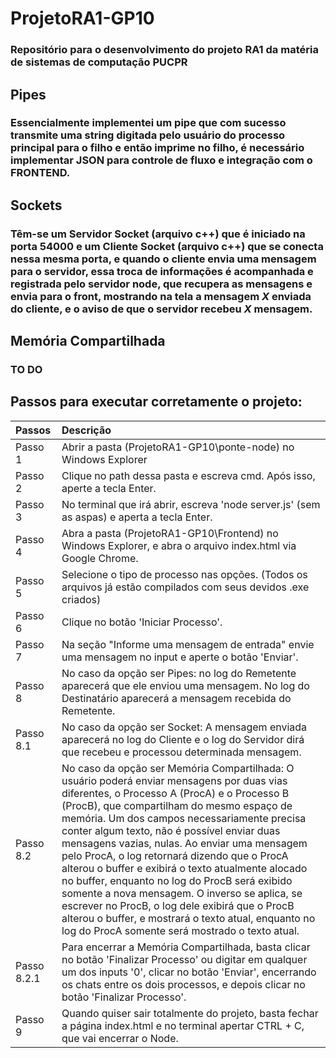 # ProjetoRA1-GP10
### Repositório para o desenvolvimento do projeto RA1 da matéria de sistemas de computação PUCPR

## Pipes
### Essencialmente implementei um **pipe** que com sucesso transmite uma string digitada pelo usuário do processo principal para o filho e então imprime no filho, é necessário implementar JSON para controle de fluxo e integração com o FRONTEND.

## Sockets
### Têm-se um **Servidor Socket** (arquivo c++) que é iniciado na porta 54000 e um **Cliente Socket** (arquivo c++) que se conecta nessa mesma porta, e quando o cliente envia uma mensagem para o servidor, essa troca de informações é acompanhada e registrada pelo servidor node, que recupera as mensagens e envia para o front, mostrando na tela a mensagem *X* enviada do cliente, e o aviso de que o servidor recebeu *X* mensagem.

## Memória Compartilhada
### TO DO

## Passos para executar corretamente o projeto:

Passos    |  Descrição
:-------- | :-----------------------------------------------------------------------------------------------------
Passo 1   | Abrir a pasta (ProjetoRA1-GP10\ponte-node) no Windows Explorer
Passo 2   | Clique no path dessa pasta e escreva cmd. Após isso, aperte a tecla Enter.
Passo 3   | No terminal que irá abrir, escreva 'node server.js' (sem as aspas) e aperta a tecla Enter.
Passo 4   | Abra a pasta (ProjetoRA1-GP10\Frontend) no Windows Explorer, e abra o arquivo index.html via Google Chrome.
Passo 5   | Selecione o tipo de processo nas opções. (Todos os arquivos já estão compilados com seus devidos .exe criados)
Passo 6   | Clique no botão 'Iniciar Processo'.
Passo 7   | Na seção "Informe uma mensagem de entrada" envie uma mensagem no input e aperte o botão 'Enviar'.
Passo 8   | No caso da opção ser Pipes: no log do Remetente aparecerá que ele enviou uma mensagem. No log do Destinatário aparecerá a mensagem recebida do Remetente.
Passo 8.1 | No caso da opção ser Socket: A mensagem enviada aparecerá no log do Cliente e o log do Servidor dirá que recebeu e processou determinada mensagem.
Passo 8.2 | No caso da opção ser Memória Compartilhada: O usuário poderá enviar mensagens por duas vias diferentes, o Processo A (ProcA) e o Processo B (ProcB), que compartilham do mesmo espaço de memória. Um dos campos necessariamente precisa conter algum texto, não é possível enviar duas mensagens vazias, nulas. Ao enviar uma mensagem pelo ProcA, o log retornará dizendo que o ProcA alterou o buffer e exibirá o texto atualmente alocado no buffer, enquanto no log do ProcB será exibido somente a nova mensagem. O inverso se aplica, se escrever no ProcB, o log dele exibirá que o ProcB alterou o buffer, e mostrará o texto atual, enquanto no log do ProcA somente será mostrado o texto atual.
Passo 8.2.1 | Para encerrar a Memória Compartilhada, basta clicar no botão 'Finalizar Processo' ou digitar em qualquer um dos inputs '0', clicar no botão 'Enviar', encerrando os chats entre os dois processos, e depois  clicar no botão 'Finalizar Processo'.
Passo 9     | Quando quiser sair totalmente do projeto, basta fechar a página index.html e no terminal apertar CTRL + C, que vai encerrar o Node. 
